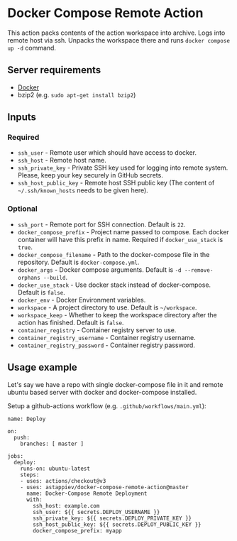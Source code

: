 # Docker Compose Remote Action

This action packs contents of the action workspace into archive.
Logs into remote host via ssh. Unpacks the workspace there and runs `docker compose up -d` command.

## Server requirements

- [Docker](https://docs.docker.com/engine/install/)
- bzip2 (e.g. `sudo apt-get install bzip2`)

## Inputs

### Required

- `ssh_user` - Remote user which should have access to docker.
- `ssh_host` - Remote host name.
- `ssh_private_key` - Private SSH key used for logging into remote system. Please, keep your key securely in GitHub secrets.
- `ssh_host_public_key` - Remote host SSH public key (The content of `~/.ssh/known_hosts` needs to be given here).

### Optional

- `ssh_port` - Remote port for SSH connection. Default is `22`.
- `docker_compose_prefix` - Project name passed to compose. Each docker container will have this prefix in name. Required if `docker_use_stack` is `true`.
- `docker_compose_filename` - Path to the docker-compose file in the repository. Default is `docker-compose.yml`.
- `docker_args` - Docker compose arguments. Default is `-d --remove-orphans --build`.
- `docker_use_stack` - Use docker stack instead of docker-compose. Default is `false`.
- `docker_env` - Docker Environment variables.
- `workspace` - A project directory to use. Default is `~/workspace`.
- `workspace_keep` - Whether to keep the workspace directory after the action has finished. Default is `false`.
- `container_registry` - Container registry server to use.
- `container_registry_username` - Container registry username.
- `container_registry_password` - Container registry password.

## Usage example

Let's say we have a repo with single docker-compose file in it and remote
ubuntu based server with docker and docker-compose installed.

Setup a github-actions workflow (e.g. `.github/workflows/main.yml`):

```
name: Deploy

on:
  push:
    branches: [ master ]

jobs:
  deploy:
    runs-on: ubuntu-latest
    steps:
    - uses: actions/checkout@v3
    - uses: astappiev/docker-compose-remote-action@master
      name: Docker-Compose Remote Deployment
      with:
        ssh_host: example.com
        ssh_user: ${{ secrets.DEPLOY_USERNAME }}
        ssh_private_key: ${{ secrets.DEPLOY_PRIVATE_KEY }}
        ssh_host_public_key: ${{ secrets.DEPLOY_PUBLIC_KEY }}
        docker_compose_prefix: myapp
```
